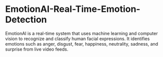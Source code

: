 # EmotionAI-Real-Time-Emotion-Detection
EmotionAI is a real-time system that uses machine learning and computer vision to recognize and classify human facial expressions. It identifies emotions such as anger, disgust, fear, happiness, neutrality, sadness, and surprise from live video feeds.
